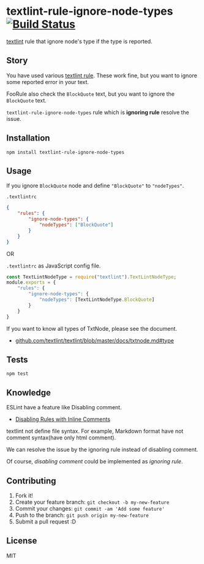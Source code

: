 # textlint-rule-ignore-node-types [![Build Status](https://travis-ci.org/textlint/textlint-rule-ignore-node-types.svg?branch=master)](https://travis-ci.org/textlint/textlint-rule-ignore-node-types)

[textlint](https://textlint.github.io/ "textlint") rule that ignore node's type if the type is reported.

## Story

You have used various [textlint rule](https://github.com/textlint/textlint/wiki/Collection-of-textlint-rule "textlint rule").
These work fine, but you want to ignore some reported error in your text.

FooRule also check the `BlockQuote` text, but you want to ignore the `BlockQuote` text.

`textlint-rule-ignore-node-types` rule which is **ignoring rule** resolve the issue.

## Installation

    npm install textlint-rule-ignore-node-types

## Usage

If you ignore `BlockQuote` node and define `"BlockQuote"` to `"nodeTypes"`.

`.textlintrc`

```json
{
    "rules": {
        "ignore-node-types": {
            "nodeTypes": ["BlockQuote"]
        }
    }
}
```

OR

`.textlintrc` as JavaScript config file.

```js
const TextLintNodeType = require("textlint").TextLintNodeType;
module.exports = {
    "rules": {
        "ignore-node-types": {
            "nodeTypes": [TextLintNodeType.BlockQuote]
        }
    }
}
```

If you want to know all types of TxtNode, please see the document.

- [github.com/textlint/textlint/blob/master/docs/txtnode.md#type](https://github.com/textlint/textlint/blob/master/docs/txtnode.md#type)

## Tests

    npm test


## Knowledge

ESLint have a feature like Disabling comment.

- [Disabling Rules with Inline Comments](http://eslint.org/docs/user-guide/configuring#disabling-rules-with-inline-comments "Disabling Rules with Inline Comments")

textlint not define file syntax. For example, Markdown format have not comment syntax(have only html comment).

We can resolve the issue by the ignoring rule instead of disabling comment.

Of course, _disabling comment_ could be implemented as _ignoring rule_. 

## Contributing

1. Fork it!
2. Create your feature branch: `git checkout -b my-new-feature`
3. Commit your changes: `git commit -am 'Add some feature'`
4. Push to the branch: `git push origin my-new-feature`
5. Submit a pull request :D

## License

MIT